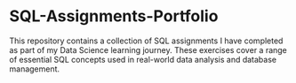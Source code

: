 # SQL-Assignments-Portfolio
This repository contains a collection of SQL assignments I have completed as part of my Data Science learning journey. These exercises cover a range of essential SQL concepts used in real-world data analysis and database management.
